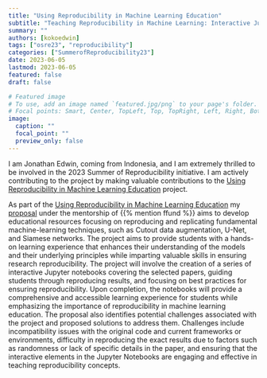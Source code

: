 ```yaml
---
title: "Using Reproducibility in Machine Learning Education"
subtitle: "Teaching Reproducibility in Machine Learning: Interactive Jupyter Notebooks Featuring Cutout Data Augmentation, U-Net, and Siamese Networks"
summary: ""
authors: [kokoedwin]
tags: ["osre23", "reproducibility"]
categories: ["SummerofReproducibility23"]
date: 2023-06-05
lastmod: 2023-06-05
featured: false
draft: false

# Featured image
# To use, add an image named `featured.jpg/png` to your page's folder.
# Focal points: Smart, Center, TopLeft, Top, TopRight, Left, Right, BottomLeft, Bottom, BottomRight.
image:
  caption: ""
  focal_point: ""
  preview_only: false
---
```



I am Jonathan Edwin, coming from Indonesia, and I am extremely thrilled to be involved in the 2023 Summer of Reproducibility initiative. I am actively contributing to the project by making valuable contributions to the [Using Reproducibility in Machine Learning Education](/project/osre23/nyu/eduml) project.

As part of the [Using Reproducibility in Machine Learning Education](/project/osre23/nyu/eduml) my [proposal](https://drive.google.com/file/d/1UEIKfZuPwJ88fMQ1-109vzpA7r4-7ehG/view?usp=sharing) under the mentorship of {{% mention ffund %}} aims to develop educational resources focusing on reproducing and replicating fundamental machine-learning techniques, such as Cutout data augmentation, U-Net, and Siamese networks. The project aims to provide students with a hands-on learning experience that enhances their understanding of the models and their underlying principles while imparting valuable skills in ensuring research reproducibility.
The project will involve the creation of a series of interactive Jupyter notebooks covering the selected papers, guiding students through reproducing results, and focusing on best practices for ensuring reproducibility. Upon completion, the notebooks will provide a comprehensive and accessible learning experience for students while emphasizing the importance of reproducibility in machine learning education.
The proposal also identifies potential challenges associated with the project and proposed solutions to address them. Challenges include incompatibility issues with the original code and current frameworks or environments, difficulty in reproducing the exact results due to factors such as randomness or lack of specific details in the paper, and ensuring that the interactive elements in the Jupyter Notebooks are engaging and effective in teaching reproducibility concepts.
